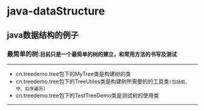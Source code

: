 java-dataStructure
=
java数据结构的例子
-

### 最简单的树:`目前只是一个最简单的树的建立，和常用方法的书写及测试`

---
- cn.treedemo.tree包下的MyTree类是构建树的类<br>
- cn.treedemo.tree包下的TreeUtiles类是构建树所需要的的工具类`(包括前、中、后序遍历)`<br>
- cn.treedemo.tree包下的TestTreeDemo类是测试树的使用类<br>

---



